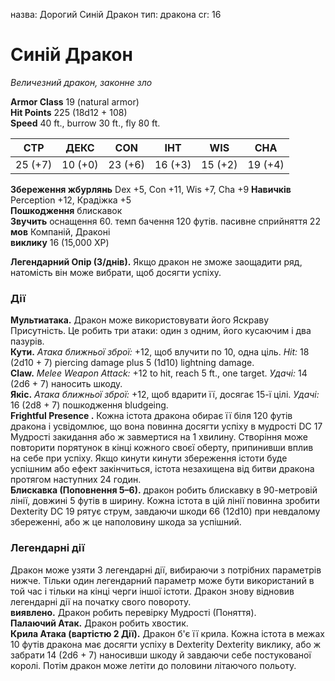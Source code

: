 назва: Дорогий Синій Дракон тип: дракона cr: 16

# Синій Дракон
_Величезний дракон, законне зло_

**Armor Class** 19 (natural armor)    
**Hit Points** 225 (18d12 + 108)    
**Speed** 40 ft., burrow 30 ft., fly 80 ft.

| СТР     | ДЕКС    | CON     | ІНТ     | WIS     | CHA     |
| ------- | ------- | ------- | ------- | ------- | ------- |
| 25 (+7) | 10 (+0) | 23 (+6) | 16 (+3) | 15 (+2) | 19 (+4) |

**Збереження жбурлянь** Dex +5, Con +11, Wis +7, Cha +9 **Навичків** Perception +12, Крадіжка +5    
**Пошкодження** блискавок    
**Звучить** оснащення 60. темп бачення 120 футів. пасивне сприйняття 22    
**мов** Компаній, Драконі    
**виклику** 16 (15,000 XP)

**Легендарний Опір (3/днів).** Якщо дракон не зможе заощадити ряд, натомість він може вибрати, щоб досягти успіху.

### Дії
**Мультиатака.** Дракон може використовувати його Яскраву Присутність. Це робить три атаки: один з одним, його кусаючим і два пазурів.    
**Кути.** _Атака ближньої зброї:_ +12, щоб влучити по 10, одна ціль. _Hit:_ 18 (2d10 + 7) piercing damage plus 5 (1d10) lightning damage.    
**Claw.** _Melee Weapon Attack:_ +12 to hit, reach 5 ft., one target. _Удачі:_ 14 (2d6 + 7) наносить шкоду.    
**Якіс.** _Атака ближньої зброї:_ +12, щоб вдарити її, досягає 15-ї цілі. _Удачі:_ 16 (2d8 + 7) пошкодження bludgeing.    
**Frightful Presence .** Кожна істота дракона обирає її біля 120 футів дракона і усвідомлює, що вона повинна досягти успіху в мудрості DC 17 Мудрості закидання або ж завмертися на 1 хвилину. Створіння може повторити порятунок в кінці кожного своєї оберту, припинивши вплив на себе при успіху. Якщо кинути кинути збереження істоти буде успішним або ефект закінчиться, істота незахищена від битви дракона протягом наступних 24 годин.    
**Блискавка (Поповнення 5–6).** дракон робить блискавку в 90-метровій лінії, довжині 5 футів в ширину. Кожна істота в цій лінії повинна зробити Dexterity DC 19 рятує струм, завдаючи шкоди 66 (12d10) при невдалому збереженні, або ж це наполовину шкода за успішний.

### Легендарні дії
Дракон може узяти 3 легендарні дії, вибираючи з потрібних параметрів нижче. Тільки один легендарний параметр може бути використаний в той час і тільки на кінці черги іншої істоти. Дракон знову відновив легендарні дії на початку свого повороту.    
**виявлено.** Дракон робить перевірку Мудрості (Поняття).    
**Палаючий Атак.** Дракон робить хвостик.    
**Крила Атака (вартістю 2 Дії).** Дракон б'є її крила. Кожна істота в межах 10 футів дракона має досягти успіху в Dexterity Dexterity виклику, або ж забрати 14 (2d6 + 7) наносивши шкоду й завдаючи себе постукованої королі. Потім дракон може летіти до половини літаючого польоту.